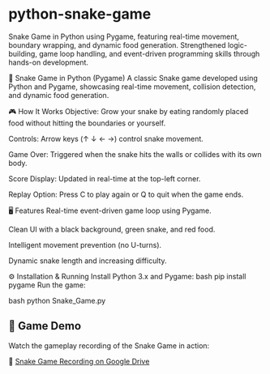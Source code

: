 # python-snake-game
Snake Game in Python using Pygame, featuring real-time movement, boundary wrapping, and dynamic food generation. Strengthened logic-building, game loop handling, and event-driven programming skills through hands-on development.

🐍 Snake Game in Python (Pygame)
A classic Snake game developed using Python and Pygame, showcasing real-time movement, collision detection, and dynamic food generation.

🎮 How It Works
Objective: Grow your snake by eating randomly placed food without hitting the boundaries or yourself.

Controls: Arrow keys (↑ ↓ ← →) control snake movement.

Game Over: Triggered when the snake hits the walls or collides with its own body.

Score Display: Updated in real-time at the top-left corner.

Replay Option: Press C to play again or Q to quit when the game ends.

🖥️ Features
Real-time event-driven game loop using Pygame.

Clean UI with a black background, green snake, and red food.

Intelligent movement prevention (no U-turns).

Dynamic snake length and increasing difficulty.

⚙️ Installation & Running
Install Python 3.x and Pygame:
bash
pip install pygame
Run the game:

bash
python Snake_Game.py

## 🎥 Game Demo

Watch the gameplay recording of the Snake Game in action:

🔗 [Snake Game Recording on Google Drive](https://drive.google.com/drive/u/1/folders/1ODIlIfm4KE81IaUBxg1W4ISfjevIOU3Y)

